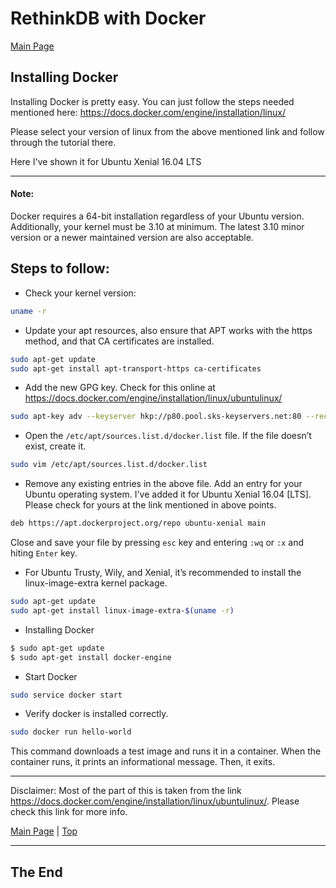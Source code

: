 <a id="top"></a>
# RethinkDB with Docker

[Main Page](README.md)

## Installing Docker

Installing Docker is pretty easy. You can just follow the steps needed mentioned here:
https://docs.docker.com/engine/installation/linux/

Please select your version of linux from the above mentioned link and follow through the tutorial there.

Here I've shown it for Ubuntu Xenial 16.04 LTS

---

#### Note:

Docker requires a 64-bit installation regardless of your Ubuntu version. Additionally, your kernel must be 3.10 at minimum. The latest 3.10 minor version or a newer maintained version are also acceptable.

## Steps to follow:

- Check your kernel version:

```sh
uname -r
```

- Update your apt resources, also ensure that APT works with the https method, and that CA certificates are installed.

```sh
sudo apt-get update
sudo apt-get install apt-transport-https ca-certificates
```

- Add the new GPG key. Check for this online at https://docs.docker.com/engine/installation/linux/ubuntulinux/

```sh
sudo apt-key adv --keyserver hkp://p80.pool.sks-keyservers.net:80 --recv-keys 58118E89F3A912897C070ADBF76221572C52609D
```

- Open the `/etc/apt/sources.list.d/docker.list` file. If the file doesn’t exist, create it.

```sh
sudo vim /etc/apt/sources.list.d/docker.list
```

- Remove any existing entries in the above file. Add an entry for your Ubuntu operating system. I've added it for Ubuntu Xenial 16.04 [LTS]. Please check for yours at the link mentioned in above points.

```sh
deb https://apt.dockerproject.org/repo ubuntu-xenial main
```

Close and save your file by pressing `esc` key and entering `:wq` or `:x` and hiting `Enter` key.

- For Ubuntu Trusty, Wily, and Xenial, it’s recommended to install the linux-image-extra kernel package.

```sh
sudo apt-get update
sudo apt-get install linux-image-extra-$(uname -r)
```

- Installing Docker

```sh
$ sudo apt-get update
$ sudo apt-get install docker-engine
```
- Start Docker

```sh
sudo service docker start
```
- Verify docker is installed correctly.

```sh
sudo docker run hello-world
```

This command downloads a test image and runs it in a container. When the container runs, it prints an informational message. Then, it exits.

---

Disclaimer: Most of the part of this is taken from the link https://docs.docker.com/engine/installation/linux/ubuntulinux/. Please check this link for more info.

[Main Page](README.md) | [Top](#top)

---

## The End
